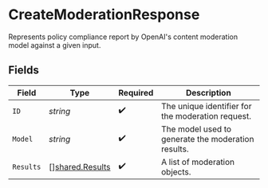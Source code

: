 # CreateModerationResponse

Represents policy compliance report by OpenAI's content moderation model against a given input.


## Fields

| Field                                                     | Type                                                      | Required                                                  | Description                                               |
| --------------------------------------------------------- | --------------------------------------------------------- | --------------------------------------------------------- | --------------------------------------------------------- |
| `ID`                                                      | *string*                                                  | :heavy_check_mark:                                        | The unique identifier for the moderation request.         |
| `Model`                                                   | *string*                                                  | :heavy_check_mark:                                        | The model used to generate the moderation results.        |
| `Results`                                                 | [][shared.Results](../../../pkg/models/shared/results.md) | :heavy_check_mark:                                        | A list of moderation objects.                             |